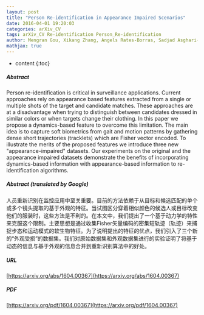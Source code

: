```yaml
---
layout: post
title: "Person Re-identification in Appearance Impaired Scenarios"
date: 2016-04-01 19:20:03
categories: arXiv_CV
tags: arXiv_CV Re-identification Person_Re-identification
author: Mengran Gou, Xikang Zhang, Angels Rates-Borras, Sadjad Asghari-Esfeden, Mario Sznaier, Octavia Camps
mathjax: true
---
```


* content
{:toc}

##### Abstract
Person re-identification is critical in surveillance applications. Current approaches rely on appearance based features extracted from a single or multiple shots of the target and candidate matches. These approaches are at a disadvantage when trying to distinguish between candidates dressed in similar colors or when targets change their clothing. In this paper we propose a dynamics-based feature to overcome this limitation. The main idea is to capture soft biometrics from gait and motion patterns by gathering dense short trajectories (tracklets) which are Fisher vector encoded. To illustrate the merits of the proposed features we introduce three new "appearance-impaired" datasets. Our experiments on the original and the appearance impaired datasets demonstrate the benefits of incorporating dynamics-based information with appearance-based information to re-identification algorithms.

##### Abstract (translated by Google)
人员重新识别在监控应用中至关重要。目前的方法依赖于从目标和候选匹配的单个或多个镜头提取的基于外观的特征。当试图区分穿着相似颜色的候选人或目标改变他们的服装时，这些方法是不利的。在本文中，我们提出了一个基于动力学的特性来克服这个限制。主要思想是通过收集Fisher矢量编码的密集短轨迹（轨迹）来捕捉步态和运动模式的软生物特征。为了说明提出的特征的优点，我们引入了三个新的“外观受损”的数据集。我们对原始数据集和外观数据集进行的实验证明了将基于动态的信息与基于外观的信息合并到重新识别算法中的好处。

##### URL
[https://arxiv.org/abs/1604.00367](https://arxiv.org/abs/1604.00367)

##### PDF
[https://arxiv.org/pdf/1604.00367](https://arxiv.org/pdf/1604.00367)

